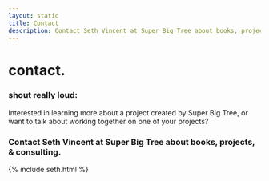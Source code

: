 ```yaml
---
layout: static
title: Contact
description: Contact Seth Vincent at Super Big Tree about books, projects, & consulting.
---
```

<h1 id="page-title" class="center">contact.</h1>
<h3 class="center">shout really loud:</h3>

Interested in learning more about a project created by Super Big Tree, or want to talk about working together on one of your projects?

### Contact Seth Vincent at Super Big Tree about books, projects, & consulting.

{% include seth.html %}

